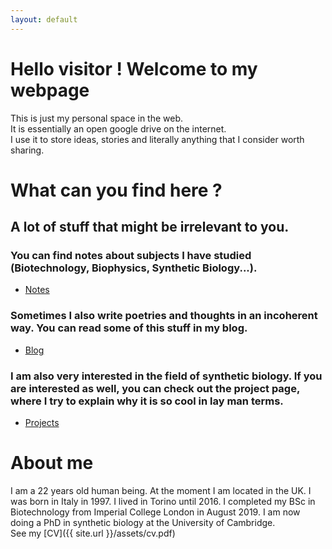 ```yaml
---
layout: default
---
```


# Hello visitor ! Welcome to my webpage

This is just my personal space in the web.  
It is essentially an open google drive on the internet.  
I use it to store ideas, stories and literally anything that I consider worth sharing.  

# What can you find here ?
## A lot of stuff that might be irrelevant to you.  
### You can find notes about subjects I have studied (Biotechnology, Biophysics, Synthetic Biology...).  
 - [Notes](./notes/notes.html)   

### Sometimes I also write poetries and thoughts in an incoherent way. You can read some of this stuff in my blog.  
 - [Blog](./blog.html)  

### I am also very interested in the field of synthetic biology. If you are interested as well, you can check out the project page, where I try to explain why it is so cool in lay man terms.   
  - [Projects](./projects/projects.html)  

# About me

I am a 22 years old human being. At the moment I am located in the UK.
I was born in Italy in 1997. I lived in Torino until 2016.
I completed my BSc in Biotechnology from Imperial College London in August 2019.
I am now doing a PhD in synthetic biology at the University of Cambridge.  
See my [CV]({{ site.url }}/assets/cv.pdf)
